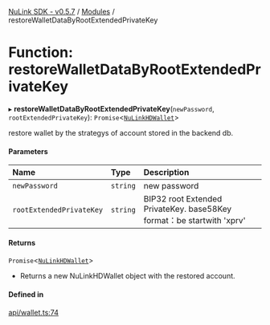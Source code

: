 [NuLink SDK - v0.5.7](../README.md) / [Modules](../modules.md) / restoreWalletDataByRootExtendedPrivateKey

# Function: restoreWalletDataByRootExtendedPrivateKey

▸ **restoreWalletDataByRootExtendedPrivateKey**(`newPassword`, `rootExtendedPrivateKey`): `Promise`<[`NuLinkHDWallet`](../classes/NuLinkHDWallet.md)\>

restore wallet by the strategys of account stored in the backend db.

#### Parameters

| Name | Type | Description |
| :------ | :------ | :------ |
| `newPassword` | `string` | new password |
| `rootExtendedPrivateKey` | `string` | BIP32 root Extended PrivateKey. base58Key format：be startwith 'xprv' |

#### Returns

`Promise`<[`NuLinkHDWallet`](../classes/NuLinkHDWallet.md)\>

- Returns a new NuLinkHDWallet object with the restored account.

#### Defined in

[api/wallet.ts:74](https://github.com/NuLink-network/nulink-sdk/blob/11cbdd7/src/api/wallet.ts#L74)
